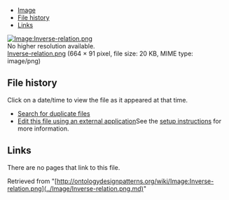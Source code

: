 * [Image](../Image/Inverse-relation.png.md#file)
* [File history](../Image/Inverse-relation.png.md#filehistory)
* [Links](../Image/Inverse-relation.png.md#filelinks)

[![Image:Inverse-relation.png](../../../images/d/d7/Inverse-relation.png)](../../../images/d/d7/Inverse-relation.png)  
No higher resolution available.  
[Inverse-relation.png](../../../images/d/d7/Inverse-relation.png)‎ (664 × 91 pixel, file size: 20 KB, MIME type: image/png)

## File history

Click on a date/time to view the file as it appeared at that time.



  
* [Search for duplicate files](http://ontologydesignpatterns.org/wiki/Special:FileDuplicateSearch/Inverse-relation.png "Special:FileDuplicateSearch/Inverse-relation.png")
* [Edit this file using an external application](http://ontologydesignpatterns.org/wiki/index.php?title=Image:Inverse-relation.png&action=edit&externaledit=true&mode=file "Image:Inverse-relation.png")See the [setup instructions](http://www.mediawiki.org/wiki/Manual:External_editors "http://www.mediawiki.org/wiki/Manual:External_editors") for more information.

## Links



There are no pages that link to this file.




Retrieved from "[http://ontologydesignpatterns.org/wiki/Image:Inverse-relation.png](../Image/Inverse-relation.png.md)"